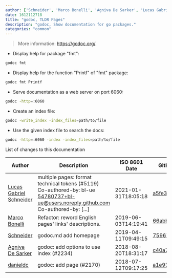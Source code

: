 ```yaml
---
author: ['Schneider', 'Marco Bonelli', 'Agniva De Sarker', 'Lucas Gabriel Schneider', 'danieldc']
date: 1612112718
title: "godoc, TLDR Pages"
description: "godoc, Show documentation for go packages."
categories: "common"
---
```

> More information: <https://godoc.org/>.

- Display help for package "fmt":

```bash
godoc fmt
```

- Display help for the function "Printf" of "fmt" package:

```bash
godoc fmt Printf
```

- Serve documentation as a web server on port 6060:

```bash
godoc -http=:6060
```

- Create an index file:

```bash
godoc -write_index -index_files=path/to/file
```

- Use the given index file to search the docs:

```bash
godoc -http=:6060 -index -index_files=path/to/file
```
List of changes to this documentation


Author | Description | ISO 8601 Date | GitHub link
------|-----|-----|-----
[Lucas Gabriel Schneider](mailto:casdpa@gmail.com) | multiple pages: format technical tokens (#5119) Co-authored-by: bl-ue <54780737+bl-ue@users.noreply.github.com> Co-authored-by: [...] | 2021-01-31T18:05:18 | [a5fe31bc47ae](https://github.com/tldr-pages/tldr/commit/a5fe31bc47aece3efa5e66b52b3cf384f27d5d72)
[Marco Bonelli](mailto:marco@mebeim.net) | Refactor: reword English pages' links' descriptions. | 2019-06-03T14:19:41 | [66abb98ce935](https://github.com/tldr-pages/tldr/commit/66abb98ce935c0f4516bf30c4d6da72180d5a3ab)
[Schneider](mailto:lucas.schneider@sap.com) | godoc.md add homepage | 2019-04-11T09:49:15 | [7596715d28f3](https://github.com/tldr-pages/tldr/commit/7596715d28f3da38f8c39b705cb0cfb6f32216dc)
[Agniva De Sarker](mailto:agnivade@yahoo.co.in) | godoc: add options to use index (#2234) | 2018-08-20T18:31:17 | [c40a7761a182](https://github.com/tldr-pages/tldr/commit/c40a7761a182aefc1327805aa0e2ac7698374a31)
[danieldc](mailto:danieldc@users.noreply.github.com) | godoc: add page (#2170) | 2018-07-12T09:17:25 | [a1e93718c290](https://github.com/tldr-pages/tldr/commit/a1e93718c290ecebd04e2093b4416c822bddf4b7)

